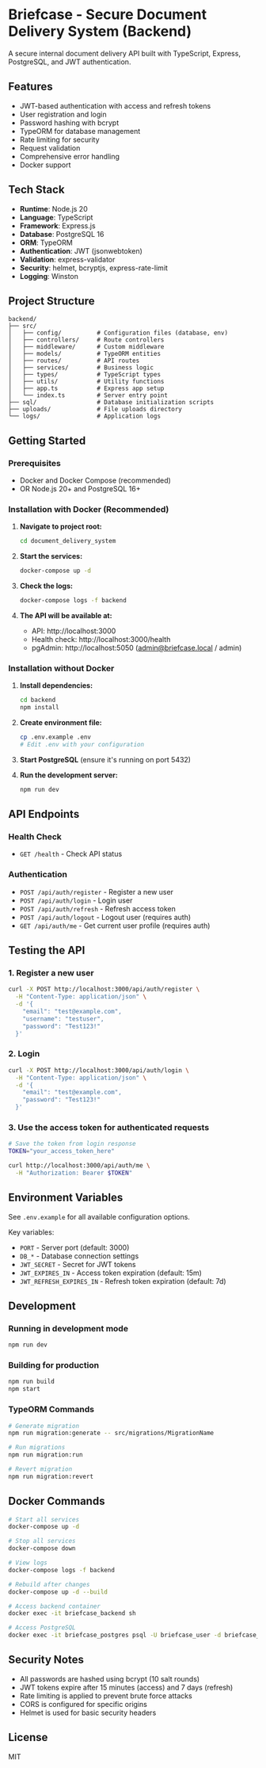 # Briefcase - Secure Document Delivery System (Backend)

A secure internal document delivery API built with TypeScript, Express, PostgreSQL, and JWT authentication.

## Features

- JWT-based authentication with access and refresh tokens
- User registration and login
- Password hashing with bcrypt
- TypeORM for database management
- Rate limiting for security
- Request validation
- Comprehensive error handling
- Docker support

## Tech Stack

- **Runtime**: Node.js 20
- **Language**: TypeScript
- **Framework**: Express.js
- **Database**: PostgreSQL 16
- **ORM**: TypeORM
- **Authentication**: JWT (jsonwebtoken)
- **Validation**: express-validator
- **Security**: helmet, bcryptjs, express-rate-limit
- **Logging**: Winston

## Project Structure

```
backend/
├── src/
│   ├── config/          # Configuration files (database, env)
│   ├── controllers/     # Route controllers
│   ├── middleware/      # Custom middleware
│   ├── models/          # TypeORM entities
│   ├── routes/          # API routes
│   ├── services/        # Business logic
│   ├── types/           # TypeScript types
│   ├── utils/           # Utility functions
│   ├── app.ts           # Express app setup
│   └── index.ts         # Server entry point
├── sql/                 # Database initialization scripts
├── uploads/             # File uploads directory
└── logs/                # Application logs
```

## Getting Started

### Prerequisites

- Docker and Docker Compose (recommended)
- OR Node.js 20+ and PostgreSQL 16+

### Installation with Docker (Recommended)

1. **Navigate to project root:**
   ```bash
   cd document_delivery_system
   ```

2. **Start the services:**
   ```bash
   docker-compose up -d
   ```

3. **Check the logs:**
   ```bash
   docker-compose logs -f backend
   ```

4. **The API will be available at:**
   - API: http://localhost:3000
   - Health check: http://localhost:3000/health
   - pgAdmin: http://localhost:5050 (admin@briefcase.local / admin)

### Installation without Docker

1. **Install dependencies:**
   ```bash
   cd backend
   npm install
   ```

2. **Create environment file:**
   ```bash
   cp .env.example .env
   # Edit .env with your configuration
   ```

3. **Start PostgreSQL** (ensure it's running on port 5432)

4. **Run the development server:**
   ```bash
   npm run dev
   ```

## API Endpoints

### Health Check
- `GET /health` - Check API status

### Authentication
- `POST /api/auth/register` - Register a new user
- `POST /api/auth/login` - Login user
- `POST /api/auth/refresh` - Refresh access token
- `POST /api/auth/logout` - Logout user (requires auth)
- `GET /api/auth/me` - Get current user profile (requires auth)

## Testing the API

### 1. Register a new user

```bash
curl -X POST http://localhost:3000/api/auth/register \
  -H "Content-Type: application/json" \
  -d '{
    "email": "test@example.com",
    "username": "testuser",
    "password": "Test123!"
  }'
```

### 2. Login

```bash
curl -X POST http://localhost:3000/api/auth/login \
  -H "Content-Type: application/json" \
  -d '{
    "email": "test@example.com",
    "password": "Test123!"
  }'
```

### 3. Use the access token for authenticated requests

```bash
# Save the token from login response
TOKEN="your_access_token_here"

curl http://localhost:3000/api/auth/me \
  -H "Authorization: Bearer $TOKEN"
```

## Environment Variables

See `.env.example` for all available configuration options.

Key variables:
- `PORT` - Server port (default: 3000)
- `DB_*` - Database connection settings
- `JWT_SECRET` - Secret for JWT tokens
- `JWT_EXPIRES_IN` - Access token expiration (default: 15m)
- `JWT_REFRESH_EXPIRES_IN` - Refresh token expiration (default: 7d)

## Development

### Running in development mode
```bash
npm run dev
```

### Building for production
```bash
npm run build
npm start
```

### TypeORM Commands
```bash
# Generate migration
npm run migration:generate -- src/migrations/MigrationName

# Run migrations
npm run migration:run

# Revert migration
npm run migration:revert
```

## Docker Commands

```bash
# Start all services
docker-compose up -d

# Stop all services
docker-compose down

# View logs
docker-compose logs -f backend

# Rebuild after changes
docker-compose up -d --build

# Access backend container
docker exec -it briefcase_backend sh

# Access PostgreSQL
docker exec -it briefcase_postgres psql -U briefcase_user -d briefcase_db
```

## Security Notes

- All passwords are hashed using bcrypt (10 salt rounds)
- JWT tokens expire after 15 minutes (access) and 7 days (refresh)
- Rate limiting is applied to prevent brute force attacks
- CORS is configured for specific origins
- Helmet is used for basic security headers

## License

MIT
